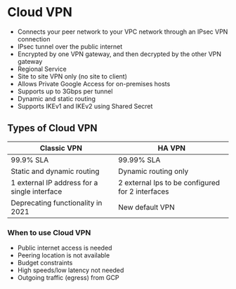 # Cloud VPN
-  Connects your peer network to your VPC network through an IPsec VPN connection
-  IPsec tunnel over the public internet
-  Encrypted by one VPN gateway, and then decrypted by the other VPN gateway
-  Regional Service
-  Site to site VPN only (no site to client)
-  Allows Private Google Access for on-premises hosts
-  Supports up to 3Gbps per tunnel
-  Dynamic and static routing
-  Supports IKEv1 and IKEv2 using Shared Secret

## Types of Cloud VPN
| Classic VPN                                  | HA VPN                                           |
| -------------------------------------------- | ------------------------------------------------ |
| 99.9% SLA                                    | 99.99% SLA                                       |
| Static and dynamic routing                   | Dynamic routing only                             |
| 1 external IP address for a single interface | 2 external Ips to be configured for 2 interfaces |
| Deprecating functionality in 2021            | New default VPN                                  |


### When to use Cloud VPN
-  Public internet access is needed
-  Peering location is not available
-  Budget constraints
-  High speeds/low latency not needed
-  Outgoing traffic (egress) from GCP